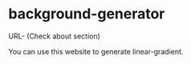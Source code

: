 # background-generator
URL- (Check about section)

You can use this website to generate linear-gradient.<br/>
